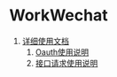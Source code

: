 WorkWechat
================================================

1. [详细使用文档](doc/INDEX.md)
    1. [Oauth使用说明](doc/Oauth.md)
    1. [接口请求使用说明](doc/Request.md)

